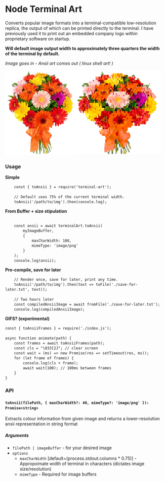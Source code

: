 # Node Terminal Art #

Converts popular image formats into a terminal-compatible low-resolution replica, the output of which can be printed directly to the terminal. I have previously used it to print out an embedded company logo within proprietary software on startup.

**Will default image output width to approximately three quarters the width of the terminal by default.**

*Image goes in - Ansii art comes out ( linux shell art! )*

![Example image](docs/example.png)

### Usage ###
**Simple**
```
    const { toAnsii } = require('terminal-art');

    // Default uses 75% of the current terminal width.
    toAnsii('/path/to/img').then(console.log);
```
**From Buffer + size stipulation**
```

    const ansii = await terminalArt.toAnsii(
        myImageBuffer,
        {
            maxCharWidth: 100,
            mimeType: 'image/png'
        }
    );
    console.log(ansii);
```
**Pre-compile, save for later**
```
    // Render once, save for later, print any time.
    toAnsii('/path/to/img').then(text => toFile('./save-for-later.txt', text));

    // Two hours later
    const compiledAnsiiImage = await fromFile('./save-for-later.txt');
    console.log(compiledAnsiiImage);
```

**GIFS? (experimental)**
```
const { toAnsiiFrames } = require('./index.js');

async function animate(path) {
    const frames = await toAnsiiFrames(path);
    const cls = "\033[2J"; // clear screen
    const wait = (ms) => new Promise(res => setTimeout(res, ms));
    for (let frame of frames) {
        console.log(cls + frame);
        await wait(100); // 100ms between frames
    }
}
```

### API ###

#### `toAnsii(filePath, { maxCharWidth?: 40, mimeType?: 'image/png' }): Promise<string>`
Extracts colour information from given image and returns a lower-resolution ansii representation in string format
##### Arguments
 - `filePath | imageBuffer` - for your desired image
 - `options`
    - `maxCharWidth` [default=(process.stdout.columns * 0.75)] - Appropximate width of terminal in characters (dictates image size/resolution)
    - `mimeType` - Required for image buffers

